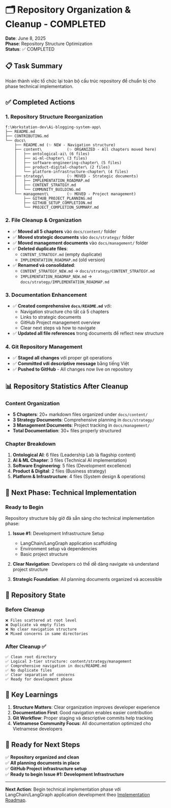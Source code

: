# 🗂️ Repository Organization & Cleanup - COMPLETED

**Date**: June 8, 2025  
**Phase**: Repository Structure Optimization  
**Status**: ✅ COMPLETED

## 📋 Task Summary

Hoàn thành việc tổ chức lại toàn bộ cấu trúc repository để chuẩn bị cho phase technical implementation.

## ✅ Completed Actions

### 1. **Repository Structure Reorganization**
```
f:\Workstation-dev\Ai-blogging-system-app\
├── README.md
├── CONTRIBUTING.md
└── docs\
    ├── README.md (✨ NEW - Navigation structure)
    ├── content\           (✨ ORGANIZED - All chapters moved here)
    │   ├── ontological-ai\ (6 files)
    │   ├── ai-ml-chapter\ (3 files)
    │   ├── software-engineering-chapter\ (5 files)
    │   ├── product-digital-chapter\ (2 files)
    │   └── platform-infrastructure-chapter\ (4 files)
    ├── strategy\          (✨ MOVED - Strategic documents)
    │   ├── IMPLEMENTATION_ROADMAP.md
    │   ├── CONTENT_STRATEGY.md
    │   └── COMMUNITY_BUILDING.md
    └── management\        (✨ MOVED - Project management)
        ├── GITHUB_PROJECT_PLANNING.md
        ├── GITHUB_SETUP_COMPLETION.md
        └── PROJECT_COMPLETION_SUMMARY.md
```

### 2. **File Cleanup & Organization**
- ✅ **Moved all 5 chapters** vào `docs/content/` folder
- ✅ **Moved strategic documents** vào `docs/strategy/` folder  
- ✅ **Moved management documents** vào `docs/management/` folder
- ✅ **Deleted duplicate files**:
  - `CONTENT_STRATEGY.md` (empty duplicate)
  - `IMPLEMENTATION_ROADMAP.md` (old version)
- ✅ **Renamed và consolidated**:
  - `CONTENT_STRATEGY_NEW.md` → `docs/strategy/CONTENT_STRATEGY.md`
  - `IMPLEMENTATION_ROADMAP_NEW.md` → `docs/strategy/IMPLEMENTATION_ROADMAP.md`

### 3. **Documentation Enhancement**
- ✅ **Created comprehensive `docs/README.md`** với:
  - Navigation structure cho tất cả 5 chapters
  - Links to strategic documents
  - GitHub Project management overview
  - Clear next steps và how to navigate
- ✅ **Updated all file references** trong documents để reflect new structure

### 4. **Git Repository Management**
- ✅ **Staged all changes** với proper git operations
- ✅ **Committed với descriptive message** bằng tiếng Việt
- ✅ **Pushed to GitHub** - All changes now live on repository

## 📊 Repository Statistics After Cleanup

### Content Organization
- **5 Chapters**: 20+ markdown files organized under `docs/content/`
- **3 Strategy Documents**: Comprehensive planning in `docs/strategy/`
- **3 Management Documents**: Project tracking in `docs/management/`
- **Total Documentation**: 30+ files properly structured

### Chapter Breakdown
1. **Ontological AI**: 6 files (Leadership Lab là flagship content)
2. **AI & ML Chapter**: 3 files (Technical AI implementation)
3. **Software Engineering**: 5 files (Development excellence)
4. **Product & Digital**: 2 files (Business strategy)
5. **Platform & Infrastructure**: 4 files (System design & operations)

## 🎯 Next Phase: Technical Implementation

### Ready to Begin
Repository structure bây giờ đã sẵn sàng cho technical implementation phase:

1. **Issue #1**: Development Infrastructure Setup
   - LangChain/LangGraph application scaffolding
   - Environment setup và dependencies
   - Basic project structure

2. **Clear Navigation**: Developers có thể dễ dàng navigate và understand project structure

3. **Strategic Foundation**: All planning documents organized và accessible

## 🔄 Repository State

### Before Cleanup
```
❌ Files scattered at root level
❌ Duplicate và empty files
❌ No clear navigation structure
❌ Mixed concerns in same directories
```

### After Cleanup ✅
```
✅ Clean root directory
✅ Logical 3-tier structure: content/strategy/management
✅ Comprehensive navigation in docs/README.md
✅ No duplicate files
✅ Clear separation of concerns
✅ Ready for development phase
```

## 📝 Key Learnings

1. **Structure Matters**: Clear organization improves developer experience
2. **Documentation First**: Good navigation enables easier contribution
3. **Git Workflow**: Proper staging và descriptive commits help tracking
4. **Vietnamese Community Focus**: All documentation optimized cho Vietnamese developers

## 🚀 Ready for Next Steps

✅ **Repository organized and clean**  
✅ **All planning documents in place**  
✅ **GitHub Project infrastructure setup**  
✅ **Ready to begin Issue #1: Development Infrastructure**

---

**Next Action**: Begin technical implementation phase với LangChain/LangGraph application development theo [Implementation Roadmap](../strategy/IMPLEMENTATION_ROADMAP.md).
